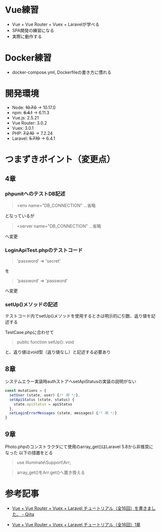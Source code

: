 # Vue練習

- Vue + Vue Router + Vuex + Laravelが学べる
- SPA開発の練習になる
- 実際に動作する

# Docker練習

- docker-compose.yml, Dockerfileの書き方に慣れる

# 開発環境

- Node: ~~10.7.0~~ -> 10.17.0
- npm: ~~6.4.1~~ -> 6.11.3
- Vue.js: 2.5.21
- Vue Router: 3.0.2
- Vuex: 3.0.1
- PHP: ~~7.2.10~~ -> 7.2.24
- Laravel: ~~5.7.19~~ -> 6.4.1

# つまずきポイント（変更点）

## 4章

### phpunitへのテストDB記述

><env name="DB_CONNECTION" ...省略

となっているが

><server name="DB_CONNECTION" ...省略

へ変更

### LoginApiTest.phpのテストコード

>'password' => 'secret'

を

>'password' => 'password'

へ変更

### setUp()メソッドの記述

テストコード内でsetUp()メソッドを使用するときは明示的に引数、返り値を記述する

TestCase.phpに合わせて

>public function setUp(): void

と、返り値はvoid型（返り値なし）と記述する必要あり

## 8章

システムエラー実装時authストアへsetApiStatusの実装の説明がない

```javascript:auth.js
const mutations = {
  setUser (state, user) {/* 略 */},
  setApiStatus (state, status) {
    state.apiStatus = apiStatus
  },
  setLoginErrorMessages (state, messages) {/* 略 */}
}
```

## 9章

Photo.phpのコンストラクタにて使用のarray_get()はLaravel 5.8から非推奨になった
以下の措置をとる

> use Illuminate\Support\Arr;

>array_get()をArr:get()へ置き換える

# 参考記事
- [Vue + Vue Router + Vuex + Laravel チュートリアル（全16回）を書きました。 - Qiita](https://qiita.com/MasahiroHarada/items/2597bd6973a45f92e1e8)

- [Vue + Vue Router + Vuex + Laravel チュートリアル（全16回）1章](https://www.hypertextcandy.com/vue-laravel-tutorial-introduction)
